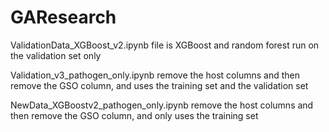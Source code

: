 # GAResearch

ValidationData_XGBoost_v2.ipynb file is XGBoost and random forest run on the validation set only

Validation_v3_pathogen_only.ipynb remove the host columns and then remove the GSO column, and uses the training set and the validation set

NewData_XGBoostv2_pathogen_only.ipynb remove the host columns and then remove the GSO column, and only uses the training set
